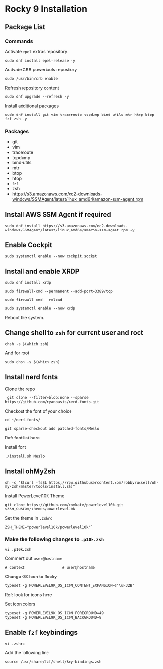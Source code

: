 # Rocky 9 Installation

## Package List

### Commands

Activate `epel` extras repository
```Shell
sudo dnf install epel-release -y
```
Activate CRB powertools repository
```Shell
sudo /usr/bin/crb enable
```
Refresh repository content
```Shell
sudo dnf upgrade --refresh -y
```
Install additional packages
```Shell
sudo dnf install git vim traceroute tcpdump bind-utils mtr htop btop fzf zsh -y
```
### Packages
* git
* vim
* traceroute
* tcpdump
* bind-utils
* mtr
* btop
* htop
* fzf
* zsh
* https://s3.amazonaws.com/ec2-downloads-windows/SSMAgent/latest/linux_amd64/amazon-ssm-agent.rpm

## Install AWS SSM Agent if required
```Shell
sudo dnf install https://s3.amazonaws.com/ec2-downloads-windows/SSMAgent/latest/linux_amd64/amazon-ssm-agent.rpm -y
```

## Enable Cockpit
```Shell
sudo systemctl enable --now cockpit.socket
```

## Install and enable XRDP
```Shell
sudo dnf install xrdp
```
```Shell
sudo firewall-cmd --permanent --add-port=3389/tcp
```
```Shell
sudo firewall-cmd --reload
```
```Shell
sudo systemctl enable --now xrdp
```
Reboot the system.

## Change shell to `zsh` for current user and root
```Shell
chsh -s $(which zsh)
```
And for root
```Shell
sudo chsh -s $(which zsh)
```
## Install nerd fonts
Clone the repo
```Shell
 git clone --filter=blob:none --sparse https://github.com/ryanoasis/nerd-fonts.git
```
Checkout the font of your choice
```Shell
cd ~/nerd-fonts/
```
```Shell
git sparse-checkout add patched-fonts/Meslo
```
Ref: font list here [](https://github.com/ryanoasis/nerd-fonts/tree/master/patched-fonts)

Install font
```Shell
./install.sh Meslo
```
## Install ohMyZsh
```Shell
sh -c "$(curl -fsSL https://raw.githubusercontent.com/robbyrussell/oh-my-zsh/master/tools/install.sh)"
```
Install PowerLevel10K Theme
```Shell
git clone https://github.com/romkatv/powerlevel10k.git $ZSH_CUSTOM/themes/powerlevel10k
```
Set the theme in `.zshrc`
```Shell
ZSH_THEME="powerlevel10k/powerlevel10k"`
```
### Make the following changes to `.p10k.zsh`
```Shell
vi .p10k.zsh
```
Comment out `user@hostname`
```Shell
# context                 # user@hostname
```
Change OS Icon to Rocky
```Shell
typeset -g POWERLEVEL9K_OS_ICON_CONTENT_EXPANSION=$'\uF32B'
```
Ref: look for icons here [](https://www.nerdfonts.com/cheat-sheet)

Set icon colors
```Shell
typeset -g POWERLEVEL9K_OS_ICON_FOREGROUND=49
typeset -g POWERLEVEL9K_OS_ICON_BACKGROUND=8
```

## Enable `fzf` keybindings
```Shell
vi .zshrc
```
Add the following line
```Shell
source /usr/share/fzf/shell/key-bindings.zsh
```
